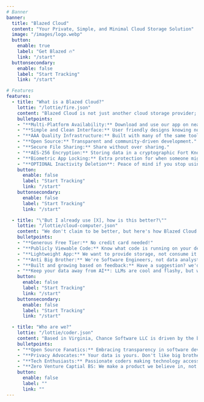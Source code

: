 ```yaml
---
# Banner
banner:
  title: "Blazed Cloud"
  content: "Your Private, Simple, and Minimal Cloud Storage Solution"
  image: "/images/logo.webp"
  button:
    enable: true
    label: "Get Blazed 🔥"
    link: "/start"
  buttonsecondary:
    enable: false
    label: "Start Tracking"
    link: "/start"

# Features
features:
  - title: "What is a Blazed Cloud?"
    lottie: "/lottie/fire.json"
    content: "Blazed Cloud is not just another cloud storage provider; it's a blazing experience for all your file storage needs"
    bulletpoints:
    - "**Multi-Platform Availability:** Download and use our app on nearly any device, or even use our web portal from anywhere!"
    - "**Simple and Clean Interface:** User friendly designs knowing not everyone is a tech wiz"
    - "**AAA Quality Infrastructure:** Built with many of the same tools used by FAANG."
    - "**Open Source:** Transparent and community-driven development."
    - "**Secure File Sharing:** Share without over sharing."
    - "**AES-256 Encryption:** Storing data in a cryptographic Fort Knox"
    - "**Biometric App Locking:** Extra protection for when someone might be snooping on your phone."
    - "**OPTIONAL Inactivity Deletion**: Peace of mind if you stop using our service, your files won't just be sitting there"
    button:
      enable: false
      label: "Start Tracking"
      link: "/start"
    buttonsecondary:
      enable: false
      label: "Start Tracking"
      link: "/start"

  - title: "\"But I already use [X], how is this better?\""
    lottie: "/lottie/cloud-computer.json"
    content: "We don't claim to be better, but here's how Blazed Cloud stands out from the crowd:"
    bulletpoints:
    - "**Generous Free Tier:** No credit card needed!"
    - "**Publicly Viewable Code:** Know what code is running on your device."
    - "**Lightweight App:** We want to provide storage, not consume it."
    - "**Anti Big Brother:** We're Software Engineers, not data analysts."
    - "**Built and growing based on feedback:** Have a suggestion? we'd love to hear it through email or GitHub!"
    - "**Keep your data away from AI**: LLMs are cool and flashy, but we don't let it come anywhere near your data"
    button:
      enable: false
      label: "Start Tracking"
      link: "/start"
    buttonsecondary:
      enable: false
      label: "Start Tracking"
      link: "/start"

  - title: "Who are we?"
    lottie: "/lottie/coder.json"
    content: "Based in Virginia, Chance Software LLC is driven by the belief that software should be open and stupid simple. We are:"
    bulletpoints:
    - "**Open Source Fanatics:** Embracing transparency in software development. With 7+ Years of experience coding for the OSS community"
    - "**Privacy Advocates:** Your data is yours. Don't like big brother? Neither do we."
    - "**Tech Enthusiasts:** Passionate coders making technology accessible."
    - "**Zero Venture Captial BS: We make a product we believe in, not just another toy for investor nonsense.**"
    button:
      enable: false
      label: ""
      link: ""
---
```

